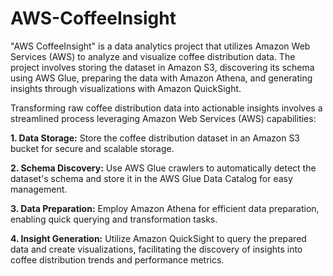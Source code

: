 # AWS-CoffeeInsight
"AWS CoffeeInsight" is a data analytics project that utilizes Amazon Web Services (AWS) to analyze and visualize coffee distribution data. The project involves storing the dataset in Amazon S3, discovering its schema using AWS Glue, preparing the data with Amazon Athena, and generating insights through visualizations with Amazon QuickSight.

Transforming raw coffee distribution data into actionable insights involves a streamlined process leveraging Amazon Web Services (AWS) capabilities:
 
  **1. Data Storage:** Store the coffee distribution dataset in an Amazon S3 bucket for secure and scalable storage.

  **2. Schema Discovery:** Use AWS Glue crawlers to automatically detect the dataset's schema and store it in the AWS Glue Data Catalog for easy management.

  **3. Data Preparation:** Employ Amazon Athena for efficient data preparation, enabling quick querying and transformation tasks.

  **4. Insight Generation:** Utilize Amazon QuickSight to query the prepared data and create visualizations, facilitating the discovery of insights into coffee distribution trends and performance metrics.




 
